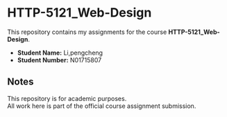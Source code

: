 # HTTP-5121_Web-Design

This repository contains my assignments for the course **HTTP-5121_Web-Design**.

- **Student Name:** Li,pengcheng 
- **Student Number:** N01715807

## Notes
This repository is for academic purposes.  
All work here is part of the official course assignment submission.
